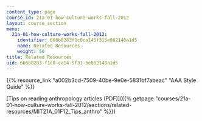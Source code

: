 ```yaml
---
content_type: page
course_id: 21a-01-how-culture-works-fall-2012
layout: course_section
menu:
  21a-01-how-culture-works-fall-2012:
    identifier: 666b8283f1c0ca145f315e862148a1d5
    name: Related Resources
    weight: 50
title: Related Resources
uid: 666b8283-f1c0-ca14-5f31-5e862148a1d5
---
```


{{% resource_link "a002b3cd-7509-40be-9e0e-5831bf7abeac" "AAA Style Guide" %}}

[Tips on reading anthropology articles (PDF)]({{% getpage "courses/21a-01-how-culture-works-fall-2012/sections/related-resources/MIT21A_01F12_Tips_anthro" %}})